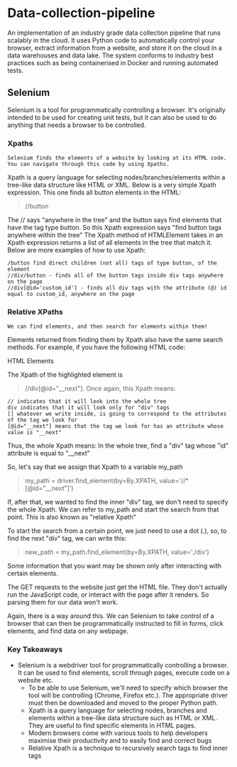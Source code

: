 # Data-collection-pipeline
An implementation of an industry grade data collection pipeline that runs scalably in the cloud. It uses Python code to automatically control your browser, extract information from a website, and store it on the cloud in a data warehouses and data lake. The system conforms to industry best practices such as being containerised in Docker and running automated tests. 
## Selenium 
Selenium is a tool for programmatically controlling a browser. It's originally intended to be used for creating unit tests, but it can also be used to do anything that needs a browser to be controlled. 

### Xpaths
    Selenium finds the elements of a website by looking at its HTML code. You can navigate through this code by using Xpaths.

Xpath is a query language for selecting nodes/branches/elements within a tree-like data structure like HTML or XML. Below is a very simple Xpath expression. This one finds all button elements in the HTML:

> //button

The // says "anywhere in the tree" and the button says find elements that have the tag type button. So this Xpath expression says "find button tags anywhere within the tree" The Xpath method of HTMLElement takes in an Xpath expression returns a list of all elements in the tree that match it. Below are more examples of how to use Xpath:

    /button find direct children (not all) tags of type button, of the element
    //div/button - finds all of the button tags inside div tags anywhere on the page
    //div[@id='custom_id'] - finds all div tags with the attribute (@) id equal to custom_id, anywhere on the page

### Relative XPaths

    We can find elements, and then search for elements within them!

Elements returned from finding them by Xpath also have the same search methods. For example, if you have the following HTML code:

HTML Elements

The Xpath of the highlighted element is 
> //div[@id="__next"].
Once again, this Xpath means:

    // indicates that it will look into the whole tree
    div indicates that it will look only for "div" tags
    [] whatever we write inside, is going to correspond to the attributes of the tag we look for
    [@id="__next"] means that the tag we look for has an attribute whose value is "__next"

Thus, the whole Xpath means: In the whole tree, find a "div" tag whose "id" attribute is equal to "__next"

So, let's say that we assign that Xpath to a variable my_path

> my_path = driver.find_element(by=By.XPATH, value='//*[@id="__next"]')

If, after that, we wanted to find the inner "div" tag, we don't need to specify the whole Xpath. We can refer to my_path and start the search from that point. This is also known as "relative Xpath"

To start the search from a certain point, we just need to use a dot (.), so, to find the next "div" tag, we can write this:

> new_path = my_path.find_element(by=By.XPATH, value='./div')


Some information that you want may be shown only after interacting with certain elements.

The GET requests to the website just get the HTML file. They don't actually run the JavaScript code, or interact with the page after it renders. So parsing them for our data won't work.

Again, there is a way around this. We can Selenium to take control of a browser that can then be programmatically instructed to fill in forms, click elements, and find data on any webpage.

### Key Takeaways

- Selenium is a webdriver tool for programmatically controlling a browser. It can be used to find elements, scroll through pages, execute code on a website etc.
    - To be able to use Selenium, we'll need to specify which browser the tool will be controlling (Chrome, Firefox etc.). The appropriate driver must then be downloaded and moved to the proper Python path.
    - Xpath is a query language for selecting nodes, branches and elements within a tree-like data structure such as HTML or XML. They are useful to find specific elements in HTML pages.
    - Modern browsers come with various tools to help developers maximise their productivity and to easily find and correct bugs
    - Relative Xpath is a technique to recursively search tags to find inner tags


